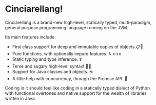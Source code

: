 # Cinciarellang!

Cinciarellang is a brand-new high-level, statically typed, multi-paradigm, general purpose programming language running on the JVM.

Its main features include:

* First class support for deep and immutable copies of objects.📋🧊
* Pure functions, with optionally impure features. λ x->x
* Static typing and type inference. ❓
* Terse and sugary high-level syntax! 🍭🍬
* Support for Java classes and objects. ☕
* A little help with concurrency, through the Promise API. 🎁

Coding in it should feel like coding in a statically typed dialect of Python with functional overtones and native support for the wealth of libraries written in Java.




